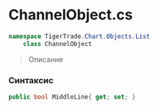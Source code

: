 
# ChannelObject.cs
```csharp
namespace TigerTrade.Chart.Objects.List  
    class ChannelObject
```

> Описание

### Синтаксис
```csharp
public bool MiddleLine{ get; set; }
```
